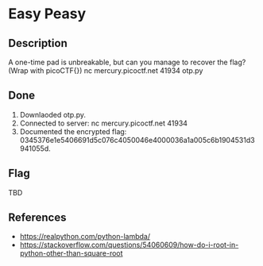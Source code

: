 # Easy Peasy

## Description

A one-time pad is unbreakable, but can you manage to recover the flag? (Wrap with picoCTF{}) nc mercury.picoctf.net 41934 otp.py

## Done

1. Downlaoded otp.py.
2. Connected to server: nc mercury.picoctf.net 41934
3. Documented the encrypted flag: 0345376e1e5406691d5c076c4050046e4000036a1a005c6b1904531d3941055d.

## Flag

TBD

## References

- https://realpython.com/python-lambda/
- https://stackoverflow.com/questions/54060609/how-do-i-root-in-python-other-than-square-root
